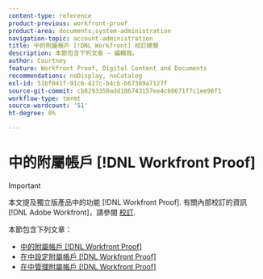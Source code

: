 ```yaml
---
content-type: reference
product-previous: workfront-proof
product-area: documents;system-administration
navigation-topic: account-administration
title: 中的附屬帳戶 [!DNL Workfront] 校訂總覽
description: 本節包含下列文章 — 編輯我。
author: Courtney
feature: Workfront Proof, Digital Content and Documents
recommendations: noDisplay, noCatalog
exl-id: 51bf041f-91c6-417c-b4cb-b67389a7127f
source-git-commit: cb8293350add186743157ee4c60671f7c1ee96f1
workflow-type: tm+mt
source-wordcount: '51'
ht-degree: 0%

---
```


# 中的附屬帳戶 [!DNL Workfront Proof]

>[!IMPORTANT]
>
>本文提及獨立版產品中的功能 [!DNL Workfront Proof]. 有關內部校訂的資訊 [!DNL Adobe Workfront]，請參閱 [校訂](../../../review-and-approve-work/proofing/proofing.md).

本節包含下列文章：

* [中的附屬帳戶 [!DNL Workfront Proof]](../../../workfront-proof/wp-acct-admin/satellite-accounts/sat-accts-in-wp.md)
* [在中設定附屬帳戶 [!DNL Workfront Proof]](../../../workfront-proof/wp-acct-admin/satellite-accounts/configure-sat-acct-in-wp.md)
* [在中管理附屬帳戶 [!DNL Workfront Proof]](../../../workfront-proof/wp-acct-admin/satellite-accounts/manage-sat-acct-in-wp.md)
